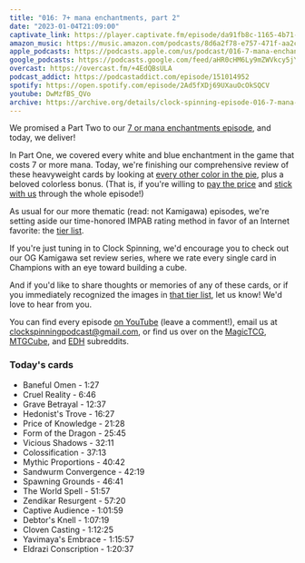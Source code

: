 ```yaml
---
title: "016: 7+ mana enchantments, part 2"
date: "2023-01-04T21:09:00"
captivate_link: https://player.captivate.fm/episode/da91fb8c-1165-4b71-9294-8a737be162d2
amazon_music: https://music.amazon.com/podcasts/8d6a2f78-e757-471f-aa2c-47afe84c72db/episodes/0728714a-9d4a-41cf-9969-67a1159b9612/clock-spinning%E2%80%94magic-the-gathering-history-016-7-mana-enchantments-part-2
apple_podcasts: https://podcasts.apple.com/us/podcast/016-7-mana-enchantments-part-2/id1611106302?i=1000592565798
google_podcasts: https://podcasts.google.com/feed/aHR0cHM6Ly9mZWVkcy5jYXB0aXZhdGUuZm0vY2xvY2stc3Bpbm5pbmcv/episode/ZGE5MWZiOGMtMTE2NS00YjcxLTkyOTQtOGE3MzdiZTE2MmQy?sa=X&ved=0CAUQkfYCahcKEwiwzbjH8q_8AhUAAAAAHQAAAAAQAQ
overcast: https://overcast.fm/+4EdQBsULA
podcast_addict: https://podcastaddict.com/episode/151014952
spotify: https://open.spotify.com/episode/2Ad5fXDj69UXauOcOkSQCV
youtube: DwMzfBS_QVo
archive: https://archive.org/details/clock-spinning-episode-016-7-mana-enchantments-part-2
---
```



We promised a Part Two to our [7 or mana enchantments episode](https://clockspinning.com/episode-13-seven-mana-enchantments-part-1/), and today, we deliver!

In Part One, we covered every white and blue enchantment in the game that costs 7 or more mana. Today, we're finishing our comprehensive review of these heavyweight cards by looking at [every other color in the pie](https://scryfall.com/search?q=mv%3E%3D7+t%3Denchantment+-t%3Dcreature+-is%3Afunny+-%28c%3DU+OR+c%3Dw%29+is%3Afirstprinting+order%3Acolor), plus a beloved colorless bonus. (That is, if you're willing to [pay the price](https://scryfall.com/card/c13/89/price-of-knowledge) and [stick with us](https://scryfall.com/card/rna/160/captive-audience) through the whole episode!)

As usual for our more thematic (read: not Kamigawa) episodes, we're setting aside our time-honored IMPAB rating method in favor of an Internet favorite: the [tier list](https://www.reddit.com/r/heroes3/comments/glz2m2/tier_list_of_level_1_units_in_heroes_3_sod_based/).

If you're just tuning in to Clock Spinning, we'd encourage you to check out our OG Kamigawa set review series, where we rate every single card in Champions with an eye toward building a cube.

And if you'd like to share thoughts or memories of any of these cards, or if you immediately recognized the images in [that tier list](https://www.reddit.com/r/heroes3/comments/glz2m2/tier_list_of_level_1_units_in_heroes_3_sod_based/), let us know! We'd love to hear from you.

You can find every episode [on YouTube](https://www.youtube.com/@clockspinning) (leave a comment!), email us at clockspinningpodcast@gmail.com, or find us over on the [MagicTCG](https://www.reddit.com/r/magicTCG/), [MTGCube](https://www.reddit.com/r/mtgcube/), and [EDH](https://www.reddit.com/r/EDH/) subreddits.

### Today's cards

* Baneful Omen - 1:27
* Cruel Reality - 6:46
* Grave Betrayal - 12:37
* Hedonist's Trove - 16:27
* Price of Knowledge - 21:28
* Form of the Dragon - 25:45
* Vicious Shadows - 32:11
* Colossification - 37:13
* Mythic Proportions - 40:42
* Sandwurm Convergence - 42:19
* Spawning Grounds - 46:41
* The World Spell - 51:57
* Zendikar Resurgent - 57:20
* Captive Audience - 1:01:59
* Debtor's Knell - 1:07:19
* Cloven Casting - 1:12:25
* Yavimaya's Embrace - 1:15:57
* Eldrazi Conscription - 1:20:37
